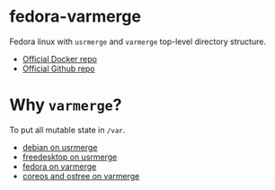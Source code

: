 # fedora-varmerge

Fedora linux with `usrmerge` and `varmerge` top-level directory structure.

- [Official Docker repo](https://hub.docker.com/_/fedora)
- [Official Github repo](https://github.com/docker-library/fedora)

# Why `varmerge`?

To put all mutable state in `/var`.

- [debian on usrmerge](https://wiki.debian.org/UsrMerge)
- [freedesktop on usrmerge](https://www.freedesktop.org/wiki/Software/systemd/TheCaseForTheUsrMerge/)
- [fedora on varmerge](https://docs.fedoraproject.org/en-US/fedora-silverblue/technical-information/)
- [coreos and ostree on varmerge](https://ostree.readthedocs.io/en/latest/manual/adapting-existing/)